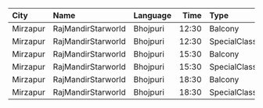 | City     | Name               | Language |  Time | Type         | Price | Capacity | Booked |
| :------- | :----------------- | :------- | ----: | :----------- | ----: | -------: | -----: |
| Mirzapur | RajMandirStarworld | Bhojpuri | 12:30 | Balcony      |   70₹ |      240 |     60 |
| Mirzapur | RajMandirStarworld | Bhojpuri | 12:30 | SpecialClass |   50₹ |      480 |      0 |
| Mirzapur | RajMandirStarworld | Bhojpuri | 15:30 | Balcony      |   70₹ |      240 |     60 |
| Mirzapur | RajMandirStarworld | Bhojpuri | 15:30 | SpecialClass |   50₹ |      480 |      0 |
| Mirzapur | RajMandirStarworld | Bhojpuri | 18:30 | Balcony      |   70₹ |      240 |     60 |
| Mirzapur | RajMandirStarworld | Bhojpuri | 18:30 | SpecialClass |   50₹ |      480 |      0 |